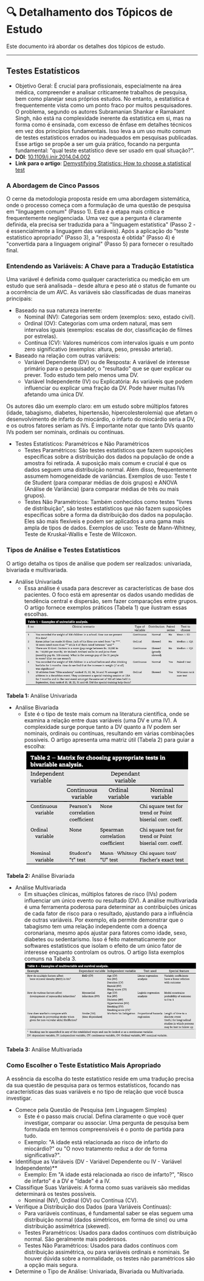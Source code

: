 # 🔍 Detalhamento dos Tópicos de Estudo

Este documento irá abordar os detalhes dos tópicos de estudo.

---

## Testes Estatísticos

- Objetivo Geral: É crucial para profissionais, especialmente na área médica, compreender e analisar criticamente trabalhos de pesquisa, bem como planejar seus próprios estudos. No entanto, a estatística é frequentemente vista como um ponto fraco por muitos pesquisadores. O problema, segundo os autores Subramanian Shankar e Ramakant Singh, não está na complexidade inerente da estatística em si, mas na forma como é ensinada, com excesso de ênfase em detalhes técnicos em vez dos princípios fundamentais. Isso leva a um uso muito comum de testes estatísticos errados ou inadequados em pesquisas publicadas. Esse artigo se propõe a ser um guia prático, focando na pergunta fundamental: "qual teste estatístico deve ser usado em qual situação?".
- **DOI**: [10.1109/j.injr.2014.04.002](https://journals.sagepub.com/doi/10.1016/j.injr.2014.04.002)
- **Link para o artigo**: [Demystifying Statistics: How to choose a statistical test](https://github.com/Reinaldo-Jr-Dev/doutorado/blob/article/Demystifying_Statistics_How_to_choose_a_statistical_test.pdf)


### A Abordagem de Cinco Passos
O cerne da metodologia proposta reside em uma abordagem sistemática, onde o processo começa com a formulação de uma questão de pesquisa em "linguagem comum" (Passo 1). Esta é a etapa mais crítica e frequentemente negligenciada. Uma vez que a pergunta é claramente definida, ela precisa ser traduzida para a "linguagem estatística" (Passo 2 - é essencialmente a linguagem das variáveis). Após a aplicação do "teste estatístico apropriado" (Passo 3), a "resposta é obtida" (Passo 4) é "convertida para a linguagem original" (Passo 5) para fornecer o resultado final.

### Entendendo as Variáveis: A Chave para a Tradução Estatística
Uma variável é definida como qualquer característica ou medição em um estudo que será analisada – desde altura e peso até o status de fumante ou a ocorrência de um AVC.
As variáveis são classificadas de duas maneiras principais:
- Baseado na sua natureza inerente:
  - Nominal (NV): Categorias sem ordem (exemplos: sexo, estado civil).
  - Ordinal (OV): Categorias com uma ordem natural, mas sem intervalos iguais (exemplos: escalas de dor, classificação de filmes por estrelas).
  - Contínua (CV): Valores numéricos com intervalos iguais e um ponto zero significativo (exemplos: altura, peso, pressão arterial).
- Baseado na relação com outras variáveis:
  - Variável Dependente (DV) ou de Resposta: A variável de interesse primário para o pesquisador, o "resultado" que se quer explicar ou prever. Todo estudo tem pelo menos uma DV.
  - Variável Independente (IV) ou Explicatória: As variáveis que podem influenciar ou explicar uma fração da DV. Pode haver muitas IVs afetando uma única DV.

Os autores dão um exemplo claro: em um estudo sobre múltiplos fatores (idade, tabagismo, diabetes, hipertensão, hipercolesterolemia) que afetam o desenvolvimento de infarto do miocárdio, o infarto do miocárdio seria a DV, e os outros fatores seriam as IVs. É importante notar que tanto DVs quanto IVs podem ser nominais, ordinais ou contínuas.

- Testes Estatísticos: Paramétricos e Não Paramétricos
  - Testes Paramétricos: São testes estatísticos que fazem suposições específicas sobre a distribuição dos dados na população de onde a amostra foi retirada. A suposição mais comum e crucial é que os dados seguem uma distribuição normal. Além disso, frequentemente assumem homogeneidade de variâncias.
Exemplos de uso: Teste t de Student (para comparar médias de dois grupos) e ANOVA (Análise de Variância) (para comparar médias de três ou mais grupos).
  - Testes Não Paramétricos: Também conhecidos como testes "livres de distribuição", são testes estatísticos que não fazem suposições específicas sobre a forma da distribuição dos dados na população. Eles são mais flexíveis e podem ser aplicados a uma gama mais ampla de tipos de dados. Exemplos de uso: Teste de Mann-Whitney, Teste de Kruskal-Wallis e Teste de Wilcoxon.
 
### Tipos de Análise e Testes Estatísticos
O artigo detalha os tipos de análise que podem ser realizados: univariada, bivariada e multivariada.
- Análise Univariada
  - Essa análise é usada para descrever as características de base dos pacientes. O foco está em apresentar os dados usando medidas de tendência central e dispersão, sem fazer comparações entre grupos. O artigo fornece exemplos práticos (Tabela 1) que ilustram essas escolhas.
![Tabela - Análise Univariada](img/Table1_Univariate_Analysis.png "Tabela - Análise Univariada")

**Tabela 1:** Análise Univariada

- Análise Bivariada
  - Este é o tipo de teste mais comum na literatura científica, onde se examina a relação entre duas variáveis (uma DV e uma IV). A complexidade surge porque tanto a DV quanto a IV podem ser nominais, ordinais ou contínuas, resultando em várias combinações possíveis. O artigo apresenta uma matriz útil (Tabela 2) para guiar a escolha:
![Tabela - Análise Bivariada](img/Table2_Bivariate_Analysis.png "Tabela - Análise Bivariada")

**Tabela 2:** Análise Bivariada

- Análise Multivariada 
  - Em situações clínicas, múltiplos fatores de risco (IVs) podem influenciar um único evento ou resultado (DV). A análise multivariada é uma ferramenta poderosa para determinar as contribuições únicas de cada fator de risco para o resultado, ajustando para a influência de outras variáveis. Por exemplo, ela permite demonstrar que o tabagismo tem uma relação independente com a doença coronariana, mesmo após ajustar para fatores como idade, sexo, diabetes ou sedentarismo. Isso é feito matematicamente por softwares estatísticos que isolam o efeito de um único fator de interesse enquanto controlam os outros. O artigo lista exemplos comuns na Tabela 3.
![Tabela - Análise Multivariada](img/Table3_Multivariate_Analysis.png "Tabela - Análise Multivariada")

**Tabela 3:** Análise Multivariada

### Como Escolher o Teste Estatístico Mais Apropriado

A essência da escolha do teste estatístico reside em uma tradução precisa da sua questão de pesquisa para os termos estatísticos, focando nas características das suas variáveis e no tipo de relação que você busca investigar.

- Comece pela Questão de Pesquisa (em Linguagem Simples)
    - Este é o passo mais crucial. Defina claramente o que você quer investigar, comparar ou associar. Uma pergunta de pesquisa bem formulada em termos compreensíveis é o ponto de partida para tudo.
    - Exemplo: "A idade está relacionada ao risco de infarto do miocárdio?" ou "O novo tratamento reduz a dor de forma significativa?".
- Identifique as Variáveis (DV - Variável Dependente ou IV - Variável Independente)**
    - Exemplo: Em "A idade está relacionada ao risco de infarto?", "Risco de infarto" é a DV e "Idade" é a IV.
- Classifique Suas Variáveis: A forma como suas variáveis são medidas determinará os testes possíveis.
    - Nominal (NV), Ordinal (OV) ou Contínua (CV).
- Verifique a Distribuição dos Dados (para Variáveis Contínuas):
    - Para variáveis contínuas, é fundamental saber se elas seguem uma distribuição normal (dados simétricos, em forma de sino) ou uma distribuição assimétrica (skewed).
    - Testes Paramétricos: Usados para dados contínuos com distribuição normal. São geralmente mais poderosos.
    - Testes Não Paramétricos: Usados para dados contínuos com distribuição assimétrica, ou para variáveis ordinais e nominais. Se houver dúvida sobre a normalidade, os testes não paramétricos são a opção mais segura. 
- Determine o Tipo de Análise: Univariada, Bivariada ou Multivariada.	
